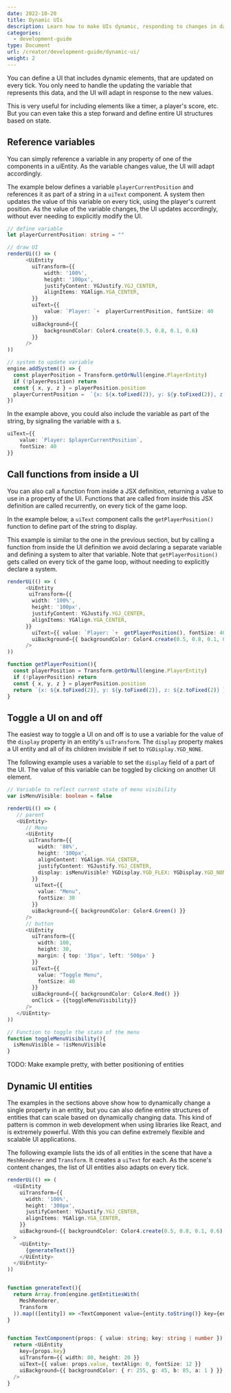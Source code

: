```yaml
---
date: 2022-10-20
title: Dynamic UIs
description: Learn how to make UIs dynamic, responding to changes in data.
categories:
  - development-guide
type: Document
url: /creator/development-guide/dynamic-ui/
weight: 2
---
```



You can define a UI that includes dynamic elements, that are updated on every tick. You only need to handle the updating the variable that represents this data, and the UI will adapt in response to the new values. 

This is very useful for including elements like a timer, a player's score, etc. But you can even take this a step forward and define entire UI structures based on state.

## Reference variables

You can simply reference a variable in any property of one of the components in a uiEntity. As the variable changes value, the UI will adapt accordingly.

The example below defines a variable `playerCurrentPosition` and references it as part of a string in a `uiText` component. A system then updates the value of this variable on every tick, using the player's current position. As the value of the variable changes, the UI updates accordingly, without ever needing to explicitly modify the UI.

```ts
// define variable
let playerCurrentPosition: string = ""

// draw UI
renderUi(() => (
      <UiEntity
        uiTransform={{
			width: '100%',
			height: '100px',
			justifyContent: YGJustify.YGJ_CENTER,
			alignItems: YGAlign.YGA_CENTER,
        }}
        uiText={{ 
			value: `Player: `+  playerCurrentPosition, fontSize: 40 
		}}
        uiBackground={{ 
			backgroundColor: Color4.create(0.5, 0.8, 0.1, 0.6) 
		}}
      />
))

// system to update variable
engine.addSystem(() => {
  const playerPosition = Transform.getOrNull(engine.PlayerEntity)
  if (!playerPosition) return
  const { x, y, z } = playerPosition.position
  playerCurrentPosition =  `{x: ${x.toFixed(2)}, y: ${y.toFixed(2)}, z: ${z.toFixed(2)} }`
})
```

In the example above, you could also include the variable as part of the string, by signaling the variable with a `$`.

```ts
uiText={{ 
	value: `Player: $playerCurrentPosition`, 
	fontSize: 40
}}
```


## Call functions from inside a UI

You can also call a function from inside a JSX definition, returning a value to use in a property of the UI. Functions that are called from inside this JSX definition are called recurrently, on every tick of the game loop. 

In the example below, a `uiText` component calls the `getPlayerPosition()` function to define part of the string to display. 

This example is similar to the one in the previous section, but by calling a function from inside the UI definition we avoid declaring a separate variable and defining a system to alter that variable. Note that `getPlayerPosition()` gets called on every tick of the game loop, without needing to explicitly declare a system.


```ts
renderUi(() => (
      <UiEntity
       uiTransform={{
        width: '100%',
        height: '100px',
        justifyContent: YGJustify.YGJ_CENTER,
        alignItems: YGAlign.YGA_CENTER,
      }}
        uiText={{ value: `Player: `+  getPlayerPosition(), fontSize: 40 }}
        uiBackground={{ backgroundColor: Color4.create(0.5, 0.8, 0.1, 0.6) }}
      />
))

function getPlayerPosition(){
  const playerPosition = Transform.getOrNull(engine.PlayerEntity)
  if (!playerPosition) return
  const { x, y, z } = playerPosition.position
  return `{x: ${x.toFixed(2)}, y: ${y.toFixed(2)}, z: ${z.toFixed(2)} }`
}
```


## Toggle a UI on and off

The easiest way to toggle a UI on and off is to use a variable for the value of the `display` property in an entity's `uiTransform`. The `display` property makes a UI entity and all of its children invisible if set to `YGDisplay.YGD_NONE`.

The following example uses a variable to set the `display` field of a part of the UI. The value of this variable can be toggled by clicking on another UI element.

```ts
// Variable to reflect current state of menu visibility
var isMenuVisible: boolean = false

renderUi(() => (
   // parent
   <UiEntity>
      // Menu
      <UiEntity
       uiTransform={{
          width: '80%',
          height: '100px',
          alignContent: YGAlign.YGA_CENTER,
          justifyContent: YGJustify.YGJ_CENTER,
          display: isMenuVisible? YGDisplay.YGD_FLEX: YGDisplay.YGD_NONE
        }}
         uiText={{
          value: "Menu",
          fontSize: 30
        }}
        uiBackground={{ backgroundColor: Color4.Green() }}
      />  
      // button
      <UiEntity
        uiTransform={{
          width: 100,
          height: 30,
          margin: { top: '35px', left: '500px' }
        }}
        uiText={{
          value: "Toggle Menu",
          fontSize: 40
        }}
        uiBackground={{ backgroundColor: Color4.Red() }}
		onClick = {{toggleMenuVisibility}} 
      />
   </UiEntity>
))    

// Function to toggle the state of the menu
function toggleMenuVisibility(){
  isMenuVisible = !isMenuVisible
}
```


TODO: Make example pretty, with better positioning of entities



## Dynamic UI entities

The examples in the sections above show how to dynamically change a single property in an entity, but you can also define entire structures of entities that can scale based on dynamically changing data. This kind of pattern is common in web development when using libraries like React, and is extremely powerful. With this you can define extremely flexible and scalable UI applications.

The following example lists the ids of all entities in the scene that have a `MeshRenderer` and `Transform`. It creates a `uiText` for each. As the scene's content changes, the list of UI entities also adapts on every tick.

```ts
renderUi(() => (
  <UiEntity
    uiTransform={{
      width: '100%',
      height: '300px',
      justifyContent: YGJustify.YGJ_CENTER,
      alignItems: YGAlign.YGA_CENTER,
    }}
    uiBackground={{ backgroundColor: Color4.create(0.5, 0.8, 0.1, 0.6) }}
  >
    <UiEntity>
      {generateText()}
    </UiEntity>
  </UiEntity>
))


function generateText(){
  return Array.from(engine.getEntitiesWith(
    MeshRenderer,
    Transform
  )).map(([entity]) => <TextComponent value={entity.toString()} key={entity} /> )
}


function TextComponent(props: { value: string; key: string | number }) {
  return <UiEntity
    key={props.key}
    uiTransform={{ width: 80, height: 20 }}
    uiText={{ value: props.value, textAlign: 0, fontSize: 12 }}
    uiBackground={{ backgroundColor: { r: 255, g: 45, b: 85, a: 1 } }}
  />
}
```

